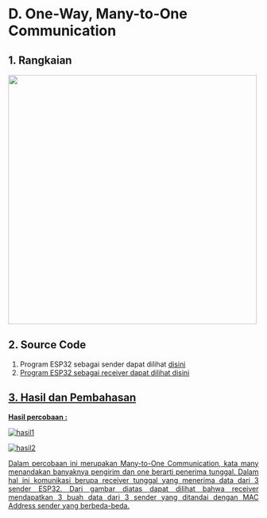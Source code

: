 # D. One-Way, Many-to-One Communication

## 1. Rangkaian

<img src="https://github.com/brianrahma/brian-system-embedded/assets/82065700/df22b4a6-37f9-4eda-8d9c-644d8d0cfec3" width="500">

## 2. Source Code

1. Program ESP32 sebagai sender dapat dilihat <a href="https://github.com/milham08330/Embedded-System/blob/master/jobsheet%202.1/d.%20One-Way,%20Many-to-One%20Communication/1.%203%20board%20diatur%20sebagai%20Sender%20dan%201%20board%20diatur%20sebagai%20receiver/receiver.ino">disini
2. Program ESP32 sebagai receiver dapat dilihat <a href="https://github.com/milham08330/Embedded-System/blob/master/jobsheet%202.1/d.%20One-Way,%20Many-to-One%20Communication/1.%203%20board%20diatur%20sebagai%20Sender%20dan%201%20board%20diatur%20sebagai%20receiver/receiver.ino">disini

## 3. Hasil dan Pembahasan

 **Hasil percobaan :**
 
![hasil1](https://github.com/milham08330/Embedded-System/assets/42812745/9e6d1173-0d5d-40dc-94eb-cfafa547c416)

![hasil2](https://github.com/milham08330/Embedded-System/assets/42812745/e6c8e277-07a1-41c9-bb51-8903d4b535cd)

 <p align="justify">Dalam percobaan ini merupakan Many-to-One Communication, kata many menandakan banyaknya pengirim dan one berarti penerima tunggal. Dalam hal ini komunikasi berupa receiver tunggal yang menerima data dari 3 sender ESP32. Dari gambar diatas dapat dilihat bahwa receiver mendapatkan 3 buah data dari 3 sender yang ditandai dengan MAC Address sender yang berbeda-beda.


